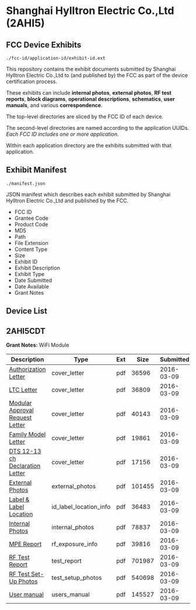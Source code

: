 # Shanghai Hylltron Electric Co.,Ltd (2AHI5)
## FCC Device Exhibits

```
./fcc-id/application-id/exhibit-id.ext
```

This repository contains the exhibit documents submitted by Shanghai Hylltron Electric Co.,Ltd to (and published by) the FCC as part of the device certification process.

These exhibits can include **internal photos**, **external photos**, **RF test reports**, **block diagrams**, **operational descriptions**, **schematics**, **user manuals**, and various **correspondence**.

The top-level directories are sliced by the FCC ID of each device.

The second-level directories are named according to the application UUIDs. *Each FCC ID includes one or more application.*

Within each application directory are the exhibits submitted with that application. 

## Exhibit Manifest

```
./manifest.json
```

JSON manifest which describes each exhibit submitted by Shanghai Hylltron Electric Co.,Ltd and published by the FCC.

- FCC ID
- Grantee Code
- Product Code
- MD5
- Path
- File Extension
- Content Type
- Size
- Exhibit ID
- Exhibit Description
- Exhibit Type
- Date Submitted
- Date Available
- Grant Notes

## Device List
## 2AHI5CDT
**Grant Notes:** WiFi Module

| Description | Type | Ext | Size | Submitted | Available |
| ----------- | ---- | --- | ---- | --------- | --------- |
| [Authorization Letter](2AHI5CDT/df66261e8f233f20c6ad913278a5579e/2923316.pdf) | cover_letter | pdf | 36596 | 2016-03-09 | 2016-03-09 |
| [LTC Letter](2AHI5CDT/df66261e8f233f20c6ad913278a5579e/2923317.pdf) | cover_letter | pdf | 36809 | 2016-03-09 | 2016-03-09 |
| [Modular Approval Request Letter](2AHI5CDT/df66261e8f233f20c6ad913278a5579e/2923318.pdf) | cover_letter | pdf | 40143 | 2016-03-09 | 2016-03-09 |
| [Family Model Letter](2AHI5CDT/df66261e8f233f20c6ad913278a5579e/2923319.pdf) | cover_letter | pdf | 19861 | 2016-03-09 | 2016-03-09 |
| [DTS 12-13 ch Declaration Letter](2AHI5CDT/df66261e8f233f20c6ad913278a5579e/2923320.pdf) | cover_letter | pdf | 17156 | 2016-03-09 | 2016-03-09 |
| [External Photos](2AHI5CDT/df66261e8f233f20c6ad913278a5579e/2923321.pdf) | external_photos | pdf | 101455 | 2016-03-09 | 2016-03-09 |
| [Label & Label Location](2AHI5CDT/df66261e8f233f20c6ad913278a5579e/2923322.pdf) | id_label_location_info | pdf | 36483 | 2016-03-09 | 2016-03-09 |
| [Internal Photos](2AHI5CDT/df66261e8f233f20c6ad913278a5579e/2923323.pdf) | internal_photos | pdf | 78837 | 2016-03-09 | 2016-03-09 |
| [MPE Report](2AHI5CDT/df66261e8f233f20c6ad913278a5579e/2923325.pdf) | rf_exposure_info | pdf | 39816 | 2016-03-09 | 2016-03-09 |
| [RF Test Report](2AHI5CDT/df66261e8f233f20c6ad913278a5579e/2923328.pdf) | test_report | pdf | 701987 | 2016-03-09 | 2016-03-09 |
| [RF Test Set-Up Photos](2AHI5CDT/df66261e8f233f20c6ad913278a5579e/2923329.pdf) | test_setup_photos | pdf | 540698 | 2016-03-09 | 2016-03-09 |
| [User manual](2AHI5CDT/df66261e8f233f20c6ad913278a5579e/2923327.pdf) | users_manual | pdf | 145527 | 2016-03-09 | 2016-03-09 |
